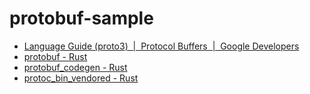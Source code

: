 # protobuf-sample

- [Language Guide (proto3)  |  Protocol Buffers  |  Google Developers](https://developers.google.com/protocol-buffers/docs/proto3)
- [protobuf - Rust](https://docs.rs/protobuf/latest/protobuf/)
- [protobuf_codegen - Rust](https://docs.rs/protobuf-codegen/3.1.0/protobuf_codegen/)
- [protoc_bin_vendored - Rust](https://docs.rs/protoc-bin-vendored/latest/protoc_bin_vendored/)
